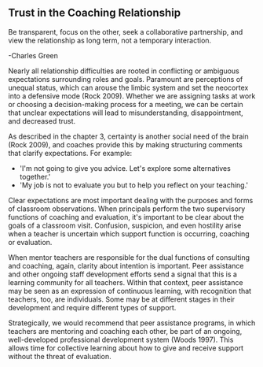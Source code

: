 ## Trust in the Coaching Relationship

Be transparent, focus on the other, seek a collaborative partnership, and view the relationship as long term, not a temporary interaction.

-Charles Green

Nearly all relationship difficulties are rooted in conflicting or ambiguous expectations surrounding roles and goals. Paramount are perceptions of unequal status, which can arouse the limbic system and set the neocortex into a defensive mode (Rock 2009). Whether we are assigning tasks at work or choosing a decision-making process for a meeting, we can be certain that unclear expectations will lead to misunderstanding, disappointment, and decreased trust.

As described in the chapter 3, certainty is another social need of the brain (Rock 2009), and coaches provide this by making structuring comments that clarify expectations. For example:

- 'I'm not going to give you advice. Let's explore some alternatives together.'
- 'My job is not to evaluate you but to help you reflect on your teaching.'

Clear expectations are most important dealing with the purposes and forms of classroom observations. When principals perform the two supervisory functions of coaching and evaluation, it's important to be clear about the goals of a classroom visit. Confusion, suspicion, and even hostility arise when a teacher is uncertain which support function is occurring, coaching or evaluation.

When mentor teachers are responsible for the dual functions of consulting and coaching, again, clarity about intention is important. Peer assistance and other ongoing staff development efforts send a signal that this is a learning community for all teachers. Within that context, peer assistance may be seen as an expression of continuous learning, with recognition that teachers, too, are individuals. Some may be at different stages in their development and require different types of support.

Strategically, we would recommend that peer assistance programs, in which teachers are mentoring and coaching each other, be part of an ongoing, well-developed professional development system (Woods 1997). This allows time for collective learning about how to give and receive support without the threat of evaluation.